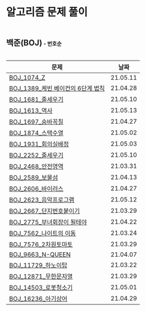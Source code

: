 # 알고리즘 문제 풀이



<h2 style="display: inline-block">백준(BOJ)</h2> <h4 style="display: inline-block;">- 번호순</h4>

| 문제                                                         | 날짜     |
| ------------------------------------------------------------ | -------- |
| [BOJ_1074_Z](./BOJ/BOJ_1074_Z.py)                            | 21.05.11 |
| [BOJ_1389_케빈 베이컨의 6단계 법칙](./BOJ/BOJ_1389_케빈베이컨의6단계법칙.py) | 21.04.28 |
| [BOJ_1681_줄세우기](./BOJ/BOJ_1681_줄세우기.py)              | 21.05.10 |
| [BOJ_1613_역사](BOJ_1613_역사.py)                            | 21.05.13 |
| [BOJ_1697_숨바꼭질](./BOJ/BOJ_1697_숨바꼭질.py)              | 21.04.27 |
| [BOJ_1874_스택수열](./BOJ/BOJ_1874_스택수열.py)              | 21.05.02 |
| [BOJ_1931_회의실배정](./BOJ/BOJ_1931_회의실배정.py)          | 21.05.03 |
| [BOJ_2252_줄세우기](./BOJ/BOJ_2252_줄세우기.py)              | 21.05.10 |
| [BOJ_2468_안전영역](./BOJ/BOJ_2468_안전영역.py)              | 21.03.31 |
| [BOJ_2589_보물섬](./BOJ/BOJ_2589_보물섬.py)                  | 21.04.13 |
| [BOJ_2606_바이러스](./BOJ/BOJ_2606_바이러스_다시해보기.py)   | 21.04.27 |
| [BOJ_2623_음악프로그램](./BOJ/BOJ_2623_음악프로그램.py)      | 21.05.12 |
| [BOJ_2667_단지번호붙이기](./BOJ/BOJ_2667_단지번호붙이기.py)  | 21.03.29 |
| [BOJ_2775_부녀회장이 될테야](./BOJ/BOJ_2775_부녀회장이될테야.py) | 21.04.22 |
| [BOJ_7562_나이트의 이동](./BOJ/BOJ_7562_나이트의이동.py)     | 21.03.24 |
| [BOJ_7576_2차원토마토](./BOJ/BOJ_7576_2차원토마토.py)        | 21.03.29 |
| [BOJ_9663_N-QUEEN](./BOJ/BOJ_9663_NQUEEN.py)                 | 21.04.07 |
| [BOJ_11729_하노이탑](./BOJ/BOJ_11729_하노이탑.py)            | 21.03.22 |
| [BOJ_12871_무한문자열](./BOJ/BOJ_12871_무한문자열.py)        | 21.03.29 |
| [BOJ_14503_로봇청소기](./BOJ/BOJ_14503_로봇청소기.py)        | 21.05.01 |
| [BOJ_16236_아기상어](./BOJ/BOJ_16236_아기상어.py)            | 21.04.29 |





